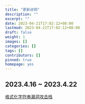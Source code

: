 ```yaml
---
title: "更新说明"
description: ""
excerpt: ""
date: 2023-04-21T17:02:12+08:00
lastmod: 2023-04-21T17:02:12+08:00
draft: false
weight: 1
images: []
categories: []
tags: []
contributors: []
pinned: true
homepage: yes
---
```


## 2023.4.16 ~ 2023.4.22

[格式化字符串漏洞攻击栈](docs/exploit/formatstring/格式化字符串漏洞/)
